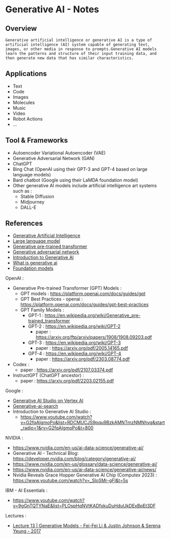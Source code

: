 # Generative AI - Notes

## Overview

```
Generative artificial intelligence or generative AI is a type of artificial intelligence (AI) system capable of generating text, images, or other media in response to prompts.Generative AI models learn the patterns and structure of their input training data, and then generate new data that has similar characteristics.
```

## Applications 

- Text
- Code
- Images
- Molecules
- Music
- Video
- Robot Actions
- ...


## Tool & Frameworks
- Autoencoder Variational Autoencoder (VAE)
- Generative Adversarial Network (GAN)
- ChatGPT 
- Bing Chat (OpenAI using their GPT-3 and GPT-4 based on large language models)
- Bard chatbot (Google using their LaMDA foundation model) 
- Other generative AI models include artificial intelligence art systems such as :
  - Stable Diffusion 
  - Midjourney
  - DALL-E


## References

- [Generative Artificial Intelligence](https://en.wikipedia.org/wiki/Generative_artificial_intelligence)
- [Large language model](https://en.wikipedia.org/wiki/Large_language_model)
- [Generative pre-trained transformer](https://en.wikipedia.org/wiki/Generative_pre-trained_transformer)
- [Generative adversarial network](https://en.wikipedia.org/wiki/Generative_adversarial_network)
- [Introduction to Generative AI](https://www.youtube.com/watch?v=G2fqAlgmoPo)
- [What is generative ai](https://www.mckinsey.com/featured-insights/mckinsey-explainers/what-is-generative-ai)
- [Foundation models](https://en.wikipedia.org/wiki/Foundation_models)

OpenAI : 
- Generative Pre-trained Transformer (GPT) Models :
  - GPT models : https://platform.openai.com/docs/guides/gpt
  - GPT Best Practices - openai : https://platform.openai.com/docs/guides/gpt-best-practices
  - GPT Family Models : 
    - GPT-1 : https://en.wikipedia.org/wiki/Generative_pre-trained_transformer
    - GPT-2 : https://en.wikipedia.org/wiki/GPT-2
      - paper : https://arxiv.org/ftp/arxiv/papers/1908/1908.09203.pdf
    - GPT-3 : https://en.wikipedia.org/wiki/GPT-3
      - paper : https://arxiv.org/pdf/2005.14165.pdf
    - GPT-4 : https://en.wikipedia.org/wiki/GPT-4
      - paper : https://arxiv.org/pdf/2303.08774.pdf
- Codex :
  - paper : https://arxiv.org/pdf/2107.03374.pdf
- InstructGPT (ChatGPT ancestor) :
  - paper : https://arxiv.org/pdf/2203.02155.pdf

Google : 

- [Generative AI Studio on Vertex AI](https://cloud.google.com/generative-ai-studio?hl=en)
- [Generative-ai-search](https://blog.google/products/search/generative-ai-search/)
- Introduction to Generative AI Studio : 
  - https://www.youtube.com/watch?v=G2fqAlgmoPo&list=RDCMUCJS9pqu9BzkAMNTmzNMNhvg&start_radio=1&rv=G2fqAlgmoPo&t=800

NVIDIA : 

- https://www.nvidia.com/en-us/ai-data-science/generative-ai/
- Generative AI - Technical Blog: https://developer.nvidia.com/blog/category/generative-ai/
- https://www.nvidia.com/en-us/glossary/data-science/generative-ai/
- https://www.nvidia.com/en-us/ai-data-science/generative-ai/news/
- Nvidia Reveals Grace Hopper Generative AI Chip (Computex 2023) : https://www.youtube.com/watch?v=_SloSMr-gFI&t=5s


IBM - AI Essentials : 
- https://www.youtube.com/watch?v=9gGnTQTYNaE&list=PLOspHqNVtKADfxkuDuHduUkDExBpEt3DF

Lectures : 
  - [Lecture 13 | Generative Models - Fei-Fei Li & Justin Johnson & Serena Yeung - 2017](http://cs231n.stanford.edu/slides/2017/cs231n_2017_lecture13.pdf)
